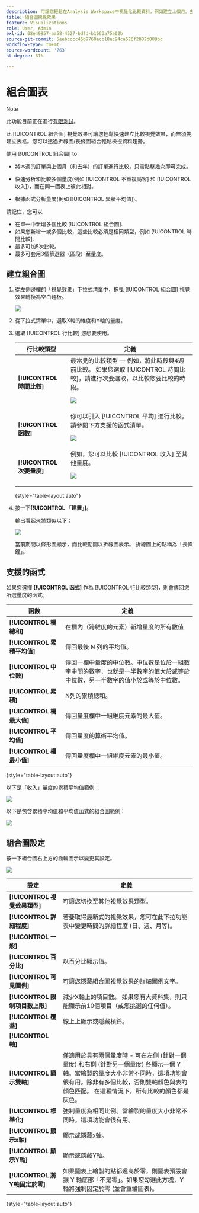 ```yaml
---
description: 可讓您輕鬆在Analysis Workspace中視覺化比較資料，例如建立上個月、去年等的比較。
title: 組合圖視覺效果
feature: Visualizations
role: User, Admin
exl-id: 08e49857-aa58-4527-bdfd-b1663a75a02b
source-git-commit: 5eebcccc45b9760ecc18ec94ca526f2082d089bc
workflow-type: tm+mt
source-wordcount: '763'
ht-degree: 31%

---
```


# 組合圖表

>[!NOTE]
>
>此功能目前正在進行[有限測試](/help/release-notes/releases.md)。

此 [!UICONTROL 組合圖] 視覺效果可讓您輕鬆快速建立比較視覺效果，而無須先建立表格。您可以透過折線圖/長條圖組合輕鬆檢視資料趨勢。

使用 [!UICONTROL 組合圖] to

* 將本週的訂單與上個月（和去年）的訂單進行比較，只需點擊幾次即可完成。

* 快速分析和比較多個量度(例如 [!UICONTROL 不重複訪客] 和 [!UICONTROL 收入])，而在同一圖表上彼此相對。

* 根據函式分析量度(例如 [!UICONTROL 累積平均值])。

請記住，您可以

* 在單一中新增多個比較 [!UICONTROL 組合圖].
* 如果您新增一或多個比較，這些比較必須是相同類型，例如 [!UICONTROL 時間比較].
* 最多可加5次比較。
* 最多可套用3個篩選器（區段）至量度。

## 建立組合圖

1. 從左側邊欄的「視覺效果」下拉式清單中，拖曳 [!UICONTROL 組合圖] 視覺效果轉換為空白麵板。

   ![](assets/combo-chart-build.png)

1. 從下拉式清單中，選取X軸的維度和Y軸的量度。

1. 選取 [!UICONTROL 行比較] 您想要使用。

   | 行比較類型 | 定義 |
   | --- | --- |
   | **[!UICONTROL 時間比較]** | 最常見的比較類型 — 例如，將此時段與4週前比較。 如果您選取 [!UICONTROL 時間比較]，請進行次要選取，以比較您要比較的時段。<p>![](assets/combo-time-period.png) |
   | **[!UICONTROL 函數]** | 你可以引入 [!UICONTROL 平均] 進行比較。 請參閱下方支援的函式清單。<p>![](assets/combo-functions.png) |
   | **[!UICONTROL 次要量度]** | 例如，您可以比較 [!UICONTROL 收入] 至其他量度。<p>![](assets/combo-2metrics.png) |

   {style=&quot;table-layout:auto&quot;}

1. 按一下&#x200B;**[!UICONTROL 「建置」]**。

   輸出看起來將類似以下：

   ![](assets/combo-output.png)

   當前期間以條形圖顯示，而比較期間以折線圖表示。 折線圖上的點稱為「長條鐘」。

## 支援的函式

如果您選擇 **[!UICONTROL 函式]** 作為 [!UICONTROL 行比較類型]，則會傳回您所選量度的函式。

| 函數 | 定義 |
| --- | --- |
| **[!UICONTROL 欄總和]** | 在欄內（跨維度的元素）新增量度的所有數值 |
| **[!UICONTROL 累積平均值]** | 傳回最後 N 列的平均值。 |
| **[!UICONTROL 中位數]** | 傳回一欄中量度的中位數。中位數是位於一組數字中間的數字，也就是一半數字的值大於或等於中位數，另一半數字的值小於或等於中位數。 |
| **[!UICONTROL 累積]** | N列的累積總和。 |
| **[!UICONTROL 欄最大值]** | 傳回量度欄中一組維度元素的最大值。 |
| **[!UICONTROL 平均值]** | 傳回量度的算術平均值。 |
| **[!UICONTROL 欄最小值]** | 傳回量度欄中一組維度元素的最小值。 |

{style=&quot;table-layout:auto&quot;}

以下是「收入」量度的累積平均值範例：

![](assets/combo-cumul-avg.png)

以下是包含累積平均值和平均值函式的組合圖範例：

![](assets/combo-two-functions.png)

## 組合圖設定

按一下組合圖右上方的齒輪圖示以變更其設定。

![](assets/combo-settings.png)

| 設定 | 定義 |
| --- | --- |
| **[!UICONTROL 視覺效果類型]** | 可讓您切換至其他視覺效果類型。 |
| **[!UICONTROL 詳細程度]** | 若要取得最新式的視覺效果，您可在此下拉功能表中變更時間的詳細程度 (日、週、月等)。 |
| **[!UICONTROL 一般]** |  |
| **[!UICONTROL 百分比]** | 以百分比顯示值。 |
| **[!UICONTROL 可見圖例]** | 可讓您隱藏組合圖視覺效果的詳細圖例文字。 |
| **[!UICONTROL 限制項目數上限]** | 減少X軸上的項目數。 如果您有大資料集，則只能顯示前10個項目（或您挑選的任何值）。 |
| **[!UICONTROL 覆蓋]** | 線上上顯示或隱藏槓鈴。 |
| **[!UICONTROL 軸]** |  |
| **[!UICONTROL 顯示雙軸]** | 僅適用於具有兩個量度時 - 可在左側 (針對一個量度) 和右側 (針對另一個量度) 各顯示一個 Y 軸。當繪製的量度大小非常不同時，這項功能會很有用。除非有多個比較，否則雙軸顏色與表的顏色匹配。 在這種情況下，所有比較的顏色都是灰色。 |
| **[!UICONTROL 標準化]** | 強制量度為相同比例。當繪製的量度大小非常不同時，這項功能會很有用。 |
| **[!UICONTROL 顯示x軸]** | 顯示或隱藏x軸。 |
| **[!UICONTROL 顯示Y軸]** | 顯示或隱藏Y軸。 |
| **[!UICONTROL 將Y軸固定於零]** | 如果圖表上繪製的點都遠高於零，則圖表預設會讓 Y 軸底部「不是零」。如果您勾選此方塊，Y 軸將強制固定於零 (並會重繪圖表)。 |

{style=&quot;table-layout:auto&quot;}
